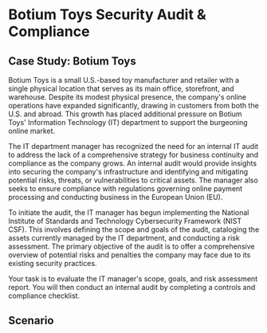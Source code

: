 # Botium Toys Security Audit & Compliance

## Case Study: Botium Toys

Botium Toys is a small U.S.-based toy manufacturer and retailer with a single physical location that serves as its main office, storefront, and warehouse. Despite its modest physical presence, the company's online operations have expanded significantly, drawing in customers from both the U.S. and abroad. This growth has placed additional pressure on Botium Toys' Information Technology (IT) department to support the burgeoning online market.

The IT department manager has recognized the need for an internal IT audit to address the lack of a comprehensive strategy for business continuity and compliance as the company grows. An internal audit would provide insights into securing the company's infrastructure and identifying and mitigating potential risks, threats, or vulnerabilities to critical assets. The manager also seeks to ensure compliance with regulations governing online payment processing and conducting business in the European Union (EU).

To initiate the audit, the IT manager has begun implementing the National Institute of Standards and Technology Cybersecurity Framework (NIST CSF). This involves defining the scope and goals of the audit, cataloging the assets currently managed by the IT department, and conducting a risk assessment. The primary objective of the audit is to offer a comprehensive overview of potential risks and penalties the company may face due to its existing security practices.

Your task is to evaluate the IT manager's scope, goals, and risk assessment report. You will then conduct an internal audit by completing a controls and compliance checklist.

## Scenario 
